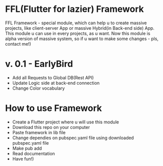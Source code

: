 # FFL(Flutter for lazier) Framework

FFL Framework - special module, which can help u to create massive projects, like client-server App or massive Hybrid(in Back-end side) App.
This module u can use in every projects, as u want. Now this module is alpha version of massive system, so if u want to make some changes - pls, contact me!)

# v. 0.1 - EarlyBird
 
 - Add all Requests to Global DB(Rest API)
 - Update Logic side at back-end connection
 - Change Color vocabulary


# How to use Framework

 - Create a Flutter project where u will use this module
 - Download this repo on your computer 
 - Paste framework in lib file
 - Change dependies on pubspec.yaml file using downloaded pubspec.yaml file
 - Make pub add 
 - Read documentation
 - Have fun!)
